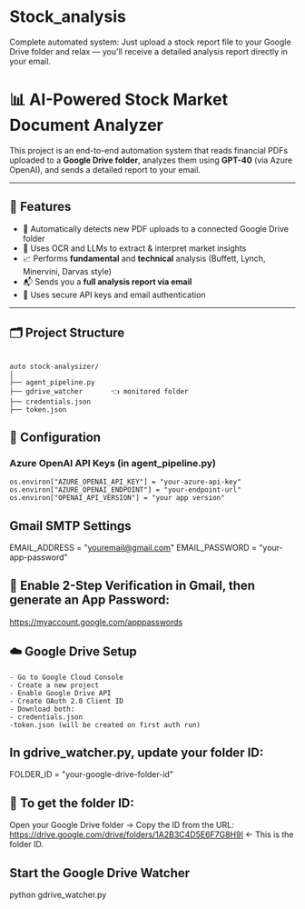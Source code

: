 # Stock_analysis
Complete automated system: Just upload a stock report file to your Google Drive folder and relax — you'll receive a detailed analysis report directly in your email.

# 📊 AI-Powered Stock Market Document Analyzer

This project is an end-to-end automation system that reads financial PDFs uploaded to a **Google Drive folder**, analyzes them using **GPT-40** (via Azure OpenAI), and sends a detailed report to your email.

---

## 🚀 Features

- 🔄 Automatically detects new PDF uploads to a connected Google Drive folder
- 📑 Uses OCR and LLMs to extract & interpret market insights
- 📈 Performs **fundamental** and **technical** analysis (Buffett, Lynch, Minervini, Darvas style)
- 📬 Sends you a **full analysis report via email**
- 🔐 Uses secure API keys and email authentication

---

## 🗂 Project Structure
```env

auto stock-analysizer/
│
├── agent_pipeline.py
├── gdrive_watcher       👈 monitored folder
├── credentials.json 
├── token.json
```



## 🔑 Configuration
### Azure OpenAI API Keys (in agent_pipeline.py)
```env
os.environ["AZURE_OPENAI_API_KEY"] = "your-azure-api-key"
os.environ["AZURE_OPENAI_ENDPOINT"] = "your-endpoint-url"
os.environ["OPENAI_API_VERSION"] = "your app version"
```

## Gmail SMTP Settings 
EMAIL_ADDRESS = "youremail@gmail.com"
EMAIL_PASSWORD = "your-app-password"
## 🔐 Enable 2-Step Verification in Gmail, then generate an App Password:
https://myaccount.google.com/apppasswords

## ☁️ Google Drive Setup
```env
- Go to Google Cloud Console
- Create a new project
- Enable Google Drive API
- Create OAuth 2.0 Client ID
- Download both:
- credentials.json
-token.json (will be created on first auth run)
```

## In gdrive_watcher.py, update your folder ID:
FOLDER_ID = "your-google-drive-folder-id"
## 📌 To get the folder ID:
Open your Google Drive folder → Copy the ID from the URL:
https://drive.google.com/drive/folders/1A2B3C4D5E6F7G8H9I ← This is the folder ID.
## Start the Google Drive Watcher
python gdrive_watcher.py

